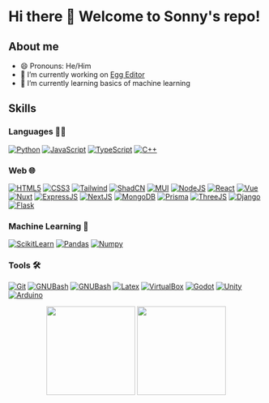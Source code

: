 # Hi there 👋 Welcome to Sonny's repo!

## About me

- 😄 Pronouns: He/Him
- 🔭 I’m currently working on [Egg Editor](https://github.com/sonnyding1/CS35L-Egg)
- 🌱 I’m currently learning basics of machine learning

## Skills

### Languages 👨‍💻

<a href="https://www.python.org/" target="__blank"><img alt="Python" src="https://img.shields.io/badge/Python-FFD43B?style=for-the-badge&logo=python&logoColor=blue"/></a>
<a href="https://developer.mozilla.org/en-US/docs/Web/JavaScript" target="__blank"><img alt="JavaScript" src="https://img.shields.io/badge/JavaScript-323330?style=for-the-badge&logo=javascript&logoColor=F7DF1E"/></a>
<a href="https://www.typescriptlang.org/" target="__blank"><img alt="TypeScript" src="https://img.shields.io/badge/TypeScript-007ACC?style=for-the-badge&logo=typescript&logoColor=white"/></a>
<a href="https://cplusplus.com/" target="__blank"><img alt="C++" src="https://img.shields.io/badge/C%2B%2B-00599C?style=for-the-badge&logo=c%2B%2B&logoColor=white"/></a>

<!--
[![My Skills](https://skillicons.dev/icons?i=py,js,ts,cpp,java)](https://skillicons.dev)
-->


### Web 🌐

<a href="https://en.wikipedia.org/wiki/HTML" target="__blank"><img alt="HTML5" src="https://img.shields.io/badge/html5%20-%23E34F26.svg?&style=for-the-badge&logo=html5&logoColor=white"/></a>
<a href="https://en.wikipedia.org/wiki/CSS" target="__blank"><img alt="CSS3" src="https://img.shields.io/badge/css3%20-%231572B6.svg?&style=for-the-badge&logo=css3&logoColor=white"/></a>
<a href="https://tailwindcss.com/" target="__blank"><img alt="Tailwind" src="https://img.shields.io/badge/Tailwind_CSS-38B2AC?style=for-the-badge&logo=tailwind-css&logoColor=white"/></a>
<a href="https://ui.shadcn.com/" target="__blank"><img alt="ShadCN" src="https://img.shields.io/badge/shadcn%2Fui-000000?style=for-the-badge&logo=shadcnui&logoColor=white"/></a>
<a href="https://mui.com/material-ui/" target="__blank"><img alt="MUI" src="https://img.shields.io/badge/Material%20UI-007FFF?style=for-the-badge&logo=mui&logoColor=white"/></a>
<a href="https://nodejs.org/en" target="__blank"><img alt="NodeJS" src="https://img.shields.io/badge/Node%20js-339933?style=for-the-badge&logo=nodedotjs&logoColor=white"/></a>
<a href="https://react.dev/" target="__blank"><img alt="React" src="https://img.shields.io/badge/React-20232A?style=for-the-badge&logo=react&logoColor=61DAFB"/></a>
<a href="https://vuejs.org/" target="__blank"><img alt="Vue" src="https://img.shields.io/badge/Vue%20js-35495E?style=for-the-badge&logo=vuedotjs&logoColor=4FC08D"/></a>
<a href="https://nuxt.com/" target="__blank"><img alt="Nuxt" src="https://img.shields.io/badge/nuxt%20js-00C58E?style=for-the-badge&logo=nuxtdotjs&logoColor=white"/></a>
<a href="https://expressjs.com/" target="__blank"><img alt="ExpressJS" src="https://img.shields.io/badge/Express%20js-000000?style=for-the-badge&logo=express&logoColor=white"/></a>
<a href="https://nextjs.org/" target="__blank"><img alt="NextJS" src="https://img.shields.io/badge/next%20js-000000?style=for-the-badge&logo=nextdotjs&logoColor=white"/></a>
<a href="https://www.mongodb.com/" target="__blank"><img alt="MongoDB" src="https://img.shields.io/badge/MongoDB-4EA94B?style=for-the-badge&logo=mongodb&logoColor=white"/></a>
<a href="https://www.prisma.io/" target="__blank"><img alt="Prisma" src="https://img.shields.io/badge/Prisma-3982CE?style=for-the-badge&logo=Prisma&logoColor=white"/></a>
<a href="https://threejs.org/" target="__blank"><img alt="ThreeJS" src="https://img.shields.io/badge/ThreeJs-black?style=for-the-badge&logo=three.js&logoColor=white"/></a>
<a href="https://www.djangoproject.com/" target="__blank"><img alt="Django" src="https://img.shields.io/badge/Django-092E20?style=for-the-badge&logo=django&logoColor=green"/></a>
<a href="https://flask.palletsprojects.com/" target="__blank"><img alt="Flask" src="https://img.shields.io/badge/Flask-000000?style=for-the-badge&logo=flask&logoColor=white"/></a>

<!--
[![My Skills](https://skillicons.dev/icons?i=html,css,tailwind,materialui,nodejs,react,vue,express,next,mongodb,prisma,threejs,django,flask)](https://skillicons.dev)
-->

### Machine Learning 🤖

<a href="https://scikit-learn.org/stable/" target="__blank"><img alt="ScikitLearn" src="https://img.shields.io/badge/scikit_learn-F7931E?style=for-the-badge&logo=scikit-learn&logoColor=white"/></a>
<a href="https://pandas.pydata.org/" target="__blank"><img alt="Pandas" src="https://img.shields.io/badge/Pandas-2C2D72?style=for-the-badge&logo=pandas&logoColor=white"/></a>
<a href="https://numpy.org/" target="__blank"><img alt="Numpy" src="https://img.shields.io/badge/Numpy-777BB4?style=for-the-badge&logo=numpy&logoColor=white"/></a>

### Tools 🛠️

<a href="https://git-scm.com/" target="__blank"><img alt="Git" src="https://img.shields.io/badge/GIT-E44C30?style=for-the-badge&logo=git&logoColor=white"/></a>
<a href="https://www.gnu.org/software/bash/" target="__blank"><img alt="GNUBash" src="https://img.shields.io/badge/GNU%20Bash-4EAA25?style=for-the-badge&logo=GNU%20Bash&logoColor=white"/></a>
<a href="https://aws.amazon.com/" target="__blank"><img alt="GNUBash" src="https://img.shields.io/badge/Amazon_AWS-FF9900?style=for-the-badge&logo=amazonaws&logoColor=white"/></a>
<a href="https://www.latex-project.org/" target="__blank"><img alt="Latex" src="https://img.shields.io/badge/LaTeX-47A141?style=for-the-badge&logo=LaTeX&logoColor=white"/></a>
<a href="https://www.virtualbox.org/" target="__blank"><img alt="VirtualBox" src="https://img.shields.io/badge/VirtualBox-21416b?style=for-the-badge&logo=VirtualBox&logoColor=white"/></a>
<a href="https://godotengine.org/" target="__blank"><img alt="Godot" src="https://img.shields.io/badge/Godot-478CBF?style=for-the-badge&logo=GodotEngine&logoColor=white"/></a>
<a href="https://unity.com/" target="__blank"><img alt="Unity" src="https://img.shields.io/badge/Unity-100000?style=for-the-badge&logo=unity&logoColor=white"/></a>
<a href="https://www.arduino.cc/" target="__blank"><img alt="Arduino" src="https://img.shields.io/badge/Arduino-00979D?style=for-the-badge&logo=Arduino&logoColor=white"/></a>



<div align="center"> 
 <img height="175em" src="https://github-readme-stats.vercel.app/api?username=sonnyding1&show_icons=true&include_all_commits=true&count_private=true"/>
  <img height="175em" src="https://github-readme-stats.vercel.app/api/top-langs/?username=sonnyding1&layout=compact" />
</div>
